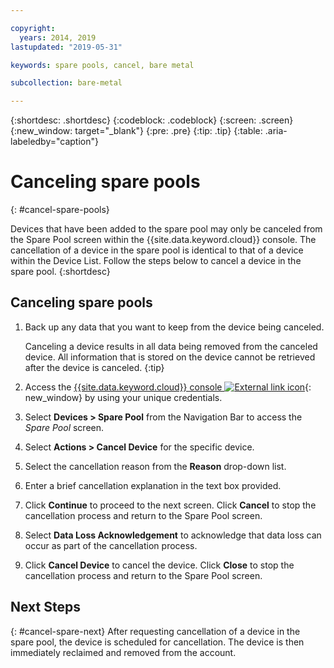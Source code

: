 ```yaml
---

copyright:
  years: 2014, 2019
lastupdated: "2019-05-31"

keywords: spare pools, cancel, bare metal

subcollection: bare-metal

---
```


{:shortdesc: .shortdesc}
{:codeblock: .codeblock}
{:screen: .screen}
{:new_window: target="_blank"}
{:pre: .pre}
{:tip: .tip}
{:table: .aria-labeledby="caption"}


# Canceling spare pools
{: #cancel-spare-pools}

Devices that have been added to the spare pool may only be canceled from the Spare Pool screen within the {{site.data.keyword.cloud}} console. The cancellation of a device in the spare pool is identical to that of a device within the Device List. Follow the steps below to cancel a device in the spare pool.
{:shortdesc}

## Canceling spare pools

1. Back up any data that you want to keep from the device being canceled.

   Canceling a device results in all data being removed from the canceled device. All information that is stored on the device cannot be retrieved after the device is canceled.
   {:tip}

2. Access the [{{site.data.keyword.cloud}} console ![External link icon](../icons/launch-glyph.svg "External link icon")](https://cloud.ibm.com/){: new_window} by using your unique credentials.
3. Select **Devices > Spare Pool** from the Navigation Bar to access the *Spare Pool* screen.
4. Select **Actions > Cancel Device** for the specific device.
5. Select the cancellation reason from the **Reason** drop-down list.
6. Enter a brief cancellation explanation in the text box provided.
7. Click **Continue** to proceed to the next screen. Click **Cancel** to stop the cancellation process and return to the Spare Pool screen.
8. Select **Data Loss Acknowledgement** to acknowledge that data loss can occur as part of the cancellation process.
9. Click **Cancel Device** to cancel the device. Click **Close** to stop the cancellation process and return to the Spare Pool screen.

## Next Steps
{: #cancel-spare-next}
After requesting cancellation of a device in the spare pool, the device is scheduled for cancellation. The device is then immediately reclaimed and removed from the account.
